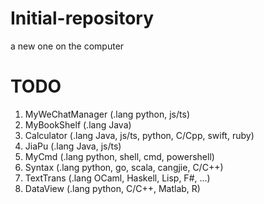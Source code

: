 # Initial-repository
 a new one on the computer

# TODO
1. MyWeChatManager (.lang python, js/ts)
2. MyBookShelf (.lang Java)
3. Calculator (.lang Java, js/ts, python, C/Cpp, swift, ruby)
4. JiaPu (.lang Java, js/ts)
5. MyCmd (.lang python, shell, cmd, powershell)
6. Syntax (.lang python, go, scala, cangjie, C/C++)
7. TextTrans (.lang OCaml, Haskell, Lisp, F#, ...)
8. DataView (.lang python, C/C++, Matlab, R)
